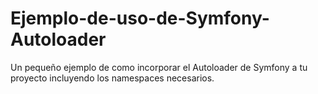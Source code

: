 Ejemplo-de-uso-de-Symfony-Autoloader
====================================

Un pequeño ejemplo de como incorporar el Autoloader de Symfony a tu proyecto incluyendo los namespaces necesarios.
